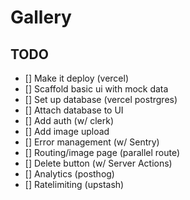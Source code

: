 # Gallery

## TODO

- [] Make it deploy (vercel)
- [] Scaffold basic ui with mock data
- [] Set up database (vercel postrgres)
- [] Attach database to UI
- [] Add auth (w/ clerk)
- [] Add image upload
- [] Error management (w/ Sentry)
- [] Routing/image page (parallel route)
- [] Delete button (w/ Server Actions)
- [] Analytics (posthog)
- [] Ratelimiting (upstash)
